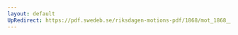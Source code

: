 ```yaml
---
layout: default
UpRedirect: https://pdf.swedeb.se/riksdagen-motions-pdf/1868/mot_1868__ak__00218/mot_1868__ak__00218_001.pdf
---
```


